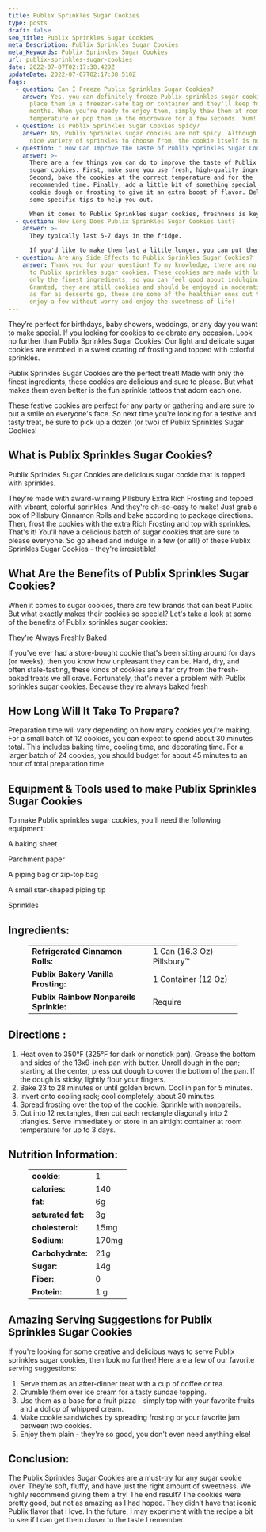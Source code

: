 ```yaml
---
title: Publix Sprinkles Sugar Cookies
type: posts
draft: false
seo_title: Publix Sprinkles Sugar Cookies
meta_Description: Publix Sprinkles Sugar Cookies
meta_Keywords: Publix Sprinkles Sugar Cookies
url: publix-sprinkles-sugar-cookies
date: 2022-07-07T02:17:38.429Z
updateDate: 2022-07-07T02:17:38.510Z
faqs:
  - question: Can I Freeze Publix Sprinkles Sugar Cookies?
    answer: Yes, you can definitely freeze Publix sprinkles sugar cookies! Just
      place them in a freezer-safe bag or container and they'll keep for up to 6
      months. When you're ready to enjoy them, simply thaw them at room
      temperature or pop them in the microwave for a few seconds. Yum!
  - question: Is Publix Sprinkles Sugar Cookies Spicy?
    answer: No, Publix Sprinkles sugar cookies are not spicy. Although there is a
      nice variety of sprinkles to choose from, the cookie itself is not spicy.
  - question: " How Can Improve the Taste of Publix Sprinkles Sugar Cookies?"
    answer: >-
      There are a few things you can do to improve the taste of Publix Sprinkles
      sugar cookies. First, make sure you use fresh, high-quality ingredients.
      Second, bake the cookies at the correct temperature and for the
      recommended time. Finally, add a little bit of something special to the
      cookie dough or frosting to give it an extra boost of flavor. Below are
      some specific tips to help you out.

      When it comes to Publix Sprinkles sugar cookies, freshness is key. Make sure all of your ingredients are fresh before getting started. This means using fresh butter, eggs, and flour. If your ingredients are not fresh, the cookies will not taste as good.
  - question: How Long Does Publix Sprinkles Sugar Cookies last?
    answer: >-
      They typically last 5-7 days in the fridge.

      If you'd like to make them last a little longer, you can put them in the freezer and they'll be good for up to 2 months. Just make sure to let them thaw at room temperature before serving.
  - question: Are Any Side Effects to Publix Sprinkles Sugar Cookies?
    answer: Thank you for your question! To my knowledge, there are no side effects
      to Publix sprinkles sugar cookies. These cookies are made with love and
      only the finest ingredients, so you can feel good about indulging in them.
      Granted, they are still cookies and should be enjoyed in moderation, but
      as far as desserts go, these are some of the healthier ones out there. So
      enjoy a few without worry and enjoy the sweetness of life!
---
```

They’re perfect for birthdays, baby showers, weddings, or any day you want to make special. If you looking for cookies to celebrate any occasion. Look no further than Publix Sprinkles Sugar Cookies! Our light and delicate sugar cookies are enrobed in a sweet coating of frosting and topped with colorful sprinkles. 

Publix Sprinkles Sugar Cookies are the perfect treat! Made with only the finest ingredients, these cookies are delicious and sure to please. But what makes them even better is the fun sprinkle tattoos that adorn each one.

These festive cookies are perfect for any party or gathering and are sure to put a smile on everyone's face. So next time you're looking for a festive and tasty treat, be sure to pick up a dozen (or two) of Publix Sprinkles Sugar Cookies!

## **What is Publix Sprinkles Sugar Cookies?**

Publix Sprinkles Sugar Cookies are delicious sugar cookie that is topped with sprinkles.

They're made with award-winning Pillsbury Extra Rich Frosting and topped with vibrant, colorful sprinkles. And they're oh-so-easy to make! Just grab a box of Pillsbury Cinnamon Rolls and bake according to package directions. Then, frost the cookies with the extra Rich Frosting and top with sprinkles. That's it! You'll have a delicious batch of sugar cookies that are sure to please everyone. So go ahead and indulge in a few (or all!) of these Publix Sprinkles Sugar Cookies - they're irresistible!

## **What Are the Benefits of Publix Sprinkles Sugar Cookies?**

When it comes to sugar cookies, there are few brands that can beat Publix. But what exactly makes their cookies so special? Let's take a look at some of the benefits of Publix sprinkles sugar cookies:

They're Always Freshly Baked

If you've ever had a store-bought cookie that's been sitting around for days (or weeks), then you know how unpleasant they can be. Hard, dry, and often stale-tasting, these kinds of cookies are a far cry from the fresh-baked treats we all crave. Fortunately, that's never a problem with Publix sprinkles sugar cookies. Because they're always baked fresh .

## **How Long Will It Take To Prepare?**

Preparation time will vary depending on how many cookies you're making. For a small batch of 12 cookies, you can expect to spend about 30 minutes total. This includes baking time, cooling time, and decorating time. For a larger batch of 24 cookies, you should budget for about 45 minutes to an hour of total preparation time.

## **Equipment & Tools used to make Publix Sprinkles Sugar Cookies**

To make Publix sprinkles sugar cookies, you'll need the following equipment:

A baking sheet

Parchment paper

A piping bag or zip-top bag

A small star-shaped piping tip

Sprinkles

## **Ingredients:**

<figure class="wp-block-table is-style-stripes">
  <table>
    <tbody>
      <tr>
        <td>
          <strong>Refrigerated Cinnamon Rolls:</strong>
        </td>
        <td>1 Can (16.3 Oz) Pillsbury™</td>
      </tr>
      <tr>
        <td>
          <strong>Publix Bakery Vanilla Frosting:</strong>
        </td>
        <td>1 Container (12 Oz) </td>
      </tr>
      <tr>
        <td>
          <strong>Publix Rainbow Nonpareils Sprinkle:</strong>
        </td>
        <td>Require</td>
      </tr>

 </tbody>
  </table>
</figure>

## **Directions :**

1. Heat oven to 350°F (325°F for dark or nonstick pan). Grease the bottom and sides of the 13x9-inch pan with butter. Unroll dough in the pan; starting at the center, press out dough to cover the bottom of the pan. If the dough is sticky, lightly flour your fingers.
2. Bake 23 to 28 minutes or until golden brown. Cool in pan for 5 minutes.
3. Invert onto cooling rack; cool completely, about 30 minutes.
4. Spread frosting over the top of the cookie. Sprinkle with nonpareils.
5. Cut into 12 rectangles, then cut each rectangle diagonally into 2 triangles. Serve immediately or store in an airtight container at room temperature for up to 3 days.

## **Nutrition Information:**

<figure class="wp-block-table is-style-stripes">
  <table> 
    <tbody>
<tr>
        <td>
          <strong>cookie:</strong>
        </td>
        <td>1</td>
      </tr>
      <tr>
        <td>
          <strong>calories:</strong>
        </td>
        <td> 140</td>
      </tr>
      <tr>
        <td>
          <strong>fat:</strong>
        </td>
        <td>6g</td>
      </tr>
      <tr>
        <td>
          <strong>saturated fat:</strong>
        </td>
        <td>3g </td>
      </tr>
<tr>
        <td>
          <strong>cholesterol:</strong>
        </td>
        <td>15mg </td>
      </tr>
<tr>
        <td>
          <strong>Sodium:</strong>
        </td>
        <td>170mg</td>
     </tr>
<tr>
        <td>
          <strong>Carbohydrate:</strong>
        </td>
        <td> 21g </td>
     </tr>
<tr>
        <td>
          <strong>Sugar:</strong>
        </td>
        <td>14g</td>
     </tr>
<tr>
        <td>
          <strong>Fiber:</strong>
        </td>
        <td>0</td>
     </tr>
<tr>
        <td>
          <strong>Protein:</strong>
        </td>
        <td>1 g</td>
     </tr>

  </tbody>
  </table>
</figure>

## **Amazing Serving Suggestions for Publix Sprinkles Sugar Cookies**

If you're looking for some creative and delicious ways to serve Publix sprinkles sugar cookies, then look no further! Here are a few of our favorite serving suggestions:

1. Serve them as an after-dinner treat with a cup of coffee or tea.
2. Crumble them over ice cream for a tasty sundae topping.
3. Use them as a base for a fruit pizza - simply top with your favorite fruits and a dollop of whipped cream.
4. Make cookie sandwiches by spreading frosting or your favorite jam between two cookies.
5. Enjoy them plain - they're so good, you don't even need anything else!

## **Conclusion:**

The Publix Sprinkles Sugar Cookies are a must-try for any sugar cookie lover. They’re soft, fluffy, and have just the right amount of sweetness. We highly recommend giving them a try! The end result? The cookies were pretty good, but not as amazing as I had hoped. They didn’t have that iconic Publix flavor that I love. In the future, I may experiment with the recipe a bit to see if I can get them closer to the taste I remember.